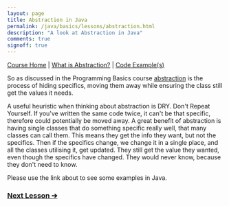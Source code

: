 ```yaml
---
layout: page
title: Abstraction in Java
permalink: /java/basics/lessons/abstraction.html
description: "A look at Abstraction in Java"
comments: true
signoff: true
---
```

[Course Home](../../course) \| [What is Abstraction?](/programming/lessons/abstraction) \| [Code Example(s)](https://github.com/FriendlyTester/Free-Java-Basics-Course/blob/master/src/test/java/lessons/H_Abstraction.java)

So as discussed in the Programming Basics course [abstraction](/programming/lessons/abstraction) is the process of hiding specifics, moving them away while ensuring the class still get the values it needs.

A useful heuristic when thinking about abstraction is DRY. Don't Repeat Yourself. If you've written the same code twice, it can't be that specific, therefore could potentially be moved away. A great benefit of abstraction is having single classes that do something specific really well, that many classes can call them. This means they get the info they want, but not the specifics. Then if the specifics change, we change it in a single place, and all the classes utilising it, get updated. They still get the value they wanted, even though the specifics have changed. They would never know, because they don't need to know.

Please use the link about to see some examples in Java.

### [Next Lesson &#10132;](../lessons/encapsulation)

